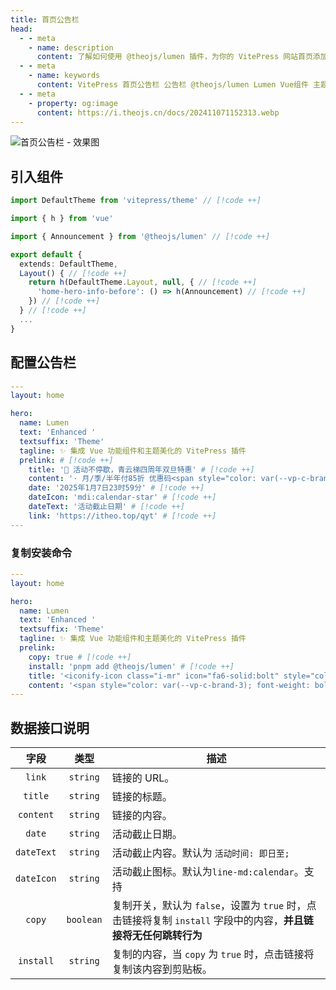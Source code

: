 ```yaml
---
title: 首页公告栏
head:
  - - meta
    - name: description
      content: 了解如何使用 @theojs/lumen 插件，为你的 VitePress 网站首页添加一个引人注目的公告栏组件。轻松配置和展示活动信息、重要通知或快速安装命令，有效提升首页互动性和信息传递效率。
  - - meta
    - name: keywords
      content: VitePress 首页公告栏 公告栏 @theojs/lumen Lumen Vue组件 主题插件 网站首页 通知栏 活动推广 快速安装 theojs VitePress插件 首页定制
  - - meta
    - property: og:image
      content: https://i.theojs.cn/docs/202411071152313.webp
---
```


![首页公告栏 - 效果图](https://i.theojs.cn/docs/202411071152313.webp)

## 引入组件

```ts [.vitepress/theme/index.ts]
import DefaultTheme from 'vitepress/theme' // [!code ++]

import { h } from 'vue'

import { Announcement } from '@theojs/lumen' // [!code ++]

export default {
  extends: DefaultTheme,
  Layout() { // [!code ++]
    return h(DefaultTheme.Layout, null, { // [!code ++]
      'home-hero-info-before': () => h(Announcement) // [!code ++]
    }) // [!code ++]
  } // [!code ++]
  ...
}
```

## 配置公告栏

```yaml [.vitepress/index.md]
---
layout: home

hero:
  name: Lumen
  text: 'Enhanced '
  textsuffix: 'Theme'
  tagline: ✨ 集成 Vue 功能组件和主题美化的 VitePress 插件
  prelink: # [!code ++]
    title: '🎉 活动不停歇，青云梯四周年双旦特惠' # [!code ++]
    content: '· 月/季/半年付85折 优惠码<span style="color: var(--vp-c-brand-3); font-weight: bold;"> qyt85 </span></br>· 年付以及年付以上8折 优惠码<span style="color: var(--vp-c-brand-3); font-weight: bold;"> qyt80</span></br>· 年付8折/2年付7折/3年付6折 配合优惠码折上折，最高可达<span style="color: var(--vp-c-brand-3); font-weight: bold;"> 48 </span>折' # [!code ++]
    date: '2025年1月7日23时59分' # [!code ++]
    dateIcon: 'mdi:calendar-star' # [!code ++]
    dateText: '活动截止日期' # [!code ++]
    link: 'https://itheo.top/qyt' # [!code ++]
---
```

### 复制安装命令

```yaml [.vitepress/index.md]
---
layout: home

hero:
  name: Lumen
  text: 'Enhanced '
  textsuffix: 'Theme'
  tagline: ✨ 集成 Vue 功能组件和主题美化的 VitePress 插件
  prelink:
    copy: true # [!code ++]
    install: 'pnpm add @theojs/lumen' # [!code ++]
    title: '<iconify-icon class="i-mr" icon="fa6-solid:bolt" style="color:#63E6BE"></iconify-icon> 快速开始' # [!code ++]
    content: '<span style="color: var(--vp-c-brand-3); font-weight: bold;">pnpm add @theojs/lumen</span>' # [!code ++]
---
```

## 数据接口说明

|    字段    |   类型    | 描述                                                                                                                                                                                                                                         |
| :--------: | :-------: | -------------------------------------------------------------------------------------------------------------------------------------------------------------------------------------------------------------------------------------------- |
|   `link`   | `string`  | <Badge text="可选" /> 链接的 URL。                                                                                                                                                                                                           |
|  `title`   | `string`  | 链接的标题。                                                                                                                                                                                                                                 |
| `content`  | `string`  | <Badge text="可选" /> 链接的内容。                                                                                                                                                                                                           |
|   `date`   | `string`  | <Badge text="可选" /> 活动截止日期。                                                                                                                                                                                                         |
| `dateText` | `string`  | <Badge text="可选" /> 活动截止内容。默认为 `活动时间: 即日至;`                                                                                                                                                                               |
| `dateIcon` | `string`  | <Badge text="可选" /> 活动截止图标。默认为`line-md:calendar`<iconify-icon icon="line-md:calendar" ></iconify-icon>。支持<Pill name="iconify 图标" link="https://icon-sets.iconify.design/" icon="line-md:iconify2-static" color="#1769AA" /> |
|   `copy`   | `boolean` | <Badge text="可选" /> 复制开关，默认为 `false`，设置为 `true` 时，点击链接将复制 `install` 字段中的内容，**并且链接将无任何跳转行为**                                                                                                        |
| `install`  | `string`  | <Badge text="可选" /> 复制的内容，当 `copy` 为 `true` 时，点击链接将复制该内容到剪贴板。                                                                                                                                                     |
